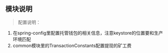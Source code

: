 ## 模块说明 ##

> 配置说明：
1. 在spring-config里配置托管钱包的相关信息，注意keystore的位置要和生产环境匹配
2. common模块里的TransactionConstants配置提现的矿工费